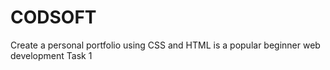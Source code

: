 # CODSOFT
Create a personal portfolio using CSS and HTML is a popular beginner web development
Task 1
